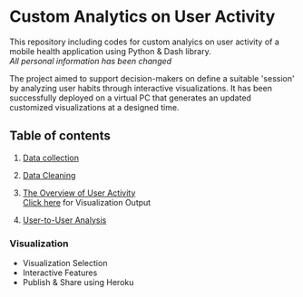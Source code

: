 
# Custom Analytics on User Activity
This repository including codes for custom analyics on user activity of a mobile health application using Python & Dash library.  
*All personal information has been changed*  

The project aimed to support decision-makers on define a suitable 'session' by analyzing user habits through interactive visualizations. It has been successfully deployed on a virtual PC that generates an updated customized visualizations at a designed time.



## Table of contents  
1. [Data collection](https://github.com/daoddv/user-activity-analytics/blob/master/01-data-collection/01-data-extraction.py)

2. [Data Cleaning](https://github.com/daoddv/user-activity-analytics/blob/master/02-data-cleaning/02-data-cleaning.ipynb)

3. [The Overview of User Activity](https://github.com/daoddv/user-activity-analytics/blob/master/03-user-activity-overview/app.py)  
[Click here](https://github-user-activity-overview.herokuapp.com/) for Visualization Output 
4. [User-to-User Analysis](https://github.com/daoddv/user-activity-analytics/blob/master/04-user-to-user-analysis/emailcomparison.py)  

### Visualization 
- Visualization Selection
- Interactive Features
- Publish & Share using Heroku
